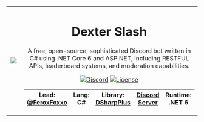 <table>
    <tr>
        <td align="center" width="25%">
            <img src="https://cdn.discordapp.com/attachments/781077443338960926/807479083297931264/DexLove.png"></img>
        </td>
        <td align="center" width="75%">
            
# Dexter Slash

A free, open-source, sophisticated Discord bot written in C# using .NET Core 6 and ASP.NET, including RESTFUL APIs, leaderboard systems, and moderation capabilities.

[![Discord](https://img.shields.io/discord/336243033416794118.svg?color=7000FB&label=discord&style=for-the-badge)](https://discord.gg/USFurries)
[![License](https://img.shields.io/github/license/FeroxFoxxo/DiscordSlash.svg?color=7000FB&style=for-the-badge)](https://github.com/FeroxFoxxo/DiscordSlash/blob/master/LICENSE)
  
|**Lead:** [@FeroxFoxxo](https://github.com/FeroxFoxxo)|**Lang:** C#|**Library:** [DSharpPlus](https://github.com/DSharpPlus/DSharpPlus)|[Discord Server](https://discord.gg/USFurries)|**Runtime**: .NET 6
|---|---|---|---|---|
          
</table>

